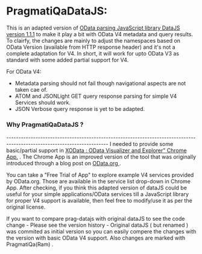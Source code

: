PragmatiQaDataJS:
=====================

This is an adapted version of <a href="http://datajs.codeplex.com/">OData parsing JavaScript library DataJS version 1.1.1</a> to make it play a bit with OData V4 metadata and query results. To clairfy, the changes are mainly to adjust the namespaces based on OData Version (available from HTTP response header) and it's not a complete adaptation for V4. In short, it will work for upto OData V3 as standard with some added partial support for V4.

For OData V4:
<ul>
 <li> Metadata parsing should not fail though navigational aspects are not taken cae of.</li>
 <li> ATOM and JSONLight GET query response parsing for simple V4 Services should work. </li>
 <li> JSON Verbose query response is yet to be adapted. </li>
</ul>

<h3>Why PragmatiQaDataJS ?</h3>
------------------------------------------------------------------------------------------------------------------------
I needed to provide some basic/partial support in <a href="https://chrome.google.com/webstore/detail/xodata/hpooflanfopjepihkcjjfeonlnhfnmpp">XOData : OData Visualizer and Explorer" Chrome App.</a> . The Chrome App is an improved version of the tool that was originally introduced through a blog post on <a href="http://www.odata.org/blog/online-visualizationexploration-of-odata-services-xodata/"> OData.org </a>.

You can take a "Free Trial of App" to explore example V4 services provided by OData.org. Those are available in the service list drop-down in Chrome App. After checking, if you think this adapted version of dataJS could be useful for your simple applications/OData services till a JavaScript library for proper V4 support is available, then feel free to modify/use it as per the original license.

If you want to compare prag-datajs with original dataJS to see the code change - Please see the version history - Original dataJS ( but renamed ) was commited as initial version so you can easily compere the changes with the version with basic OData V4 support. Also changes are marked with PragmatiQa(Ram) .

